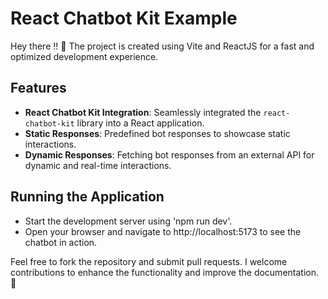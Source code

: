 # React Chatbot Kit Example

Hey there !! :wave: The project is created using Vite and ReactJS for a fast and optimized development experience.

## Features

- **React Chatbot Kit Integration**: Seamlessly integrated the `react-chatbot-kit` library into a React application.
- **Static Responses**: Predefined bot responses to showcase static interactions.
- **Dynamic Responses**: Fetching bot responses from an external API for dynamic and real-time interactions.
  
## Running the Application
- Start the development server using 'npm run dev'.
- Open your browser and navigate to http://localhost:5173 to see the chatbot in action.

Feel free to fork the repository and submit pull requests. I welcome contributions to enhance the functionality and improve the documentation. :handshake:
